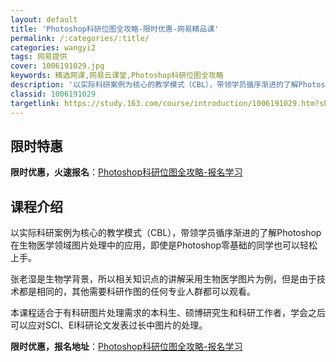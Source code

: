 ```yaml
---
layout: default
title: 'Photoshop科研位图全攻略-限时优惠-网易精品课'
permalink: /:categories/:title/
categories: wangyi2
tags: 网易提供
cover: 1006191029.jpg
keywords: 精选网课,网易云课堂,Photoshop科研位图全攻略
description: '以实际科研案例为核心的教学模式（CBL），带领学员循序渐进的了解Photoshop在生物医学领域图片处理中的应用，即使是'
classid: 1006191029
targetlink: https://study.163.com/course/introduction/1006191029.htm?share=1&shareId=1025206652&utm_campaign=share&utm_medium=iphoneShare&utm_source=&utm_u=1025206652
---
```


## 限时特惠

**限时优惠，火速报名**：[Photoshop科研位图全攻略-报名学习](https://study.163.com/course/introduction/1006191029.htm?share=1&shareId=1025206652&utm_campaign=share&utm_medium=iphoneShare&utm_source=&utm_u=1025206652)

## 课程介绍

以实际科研案例为核心的教学模式（CBL），带领学员循序渐进的了解Photoshop在生物医学领域图片处理中的应用，即使是Photoshop零基础的同学也可以轻松上手。

张老湿是生物学背景，所以相关知识点的讲解采用生物医学图片为例，但是由于技术都是相同的，其他需要科研作图的任何专业人群都可以观看。

本课程适合于有科研图片处理需求的本科生、硕博研究生和科研工作者，学会之后可以应对SCI、EI科研论文发表过长中图片的处理。

**限时优惠，报名地址**：[Photoshop科研位图全攻略-报名学习](https://study.163.com/course/introduction/1006191029.htm?share=1&shareId=1025206652&utm_campaign=share&utm_medium=iphoneShare&utm_source=&utm_u=1025206652)

